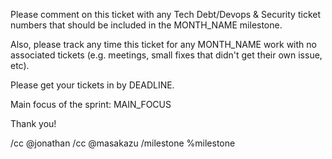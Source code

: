 Please comment on this ticket with any Tech Debt/Devops & Security ticket numbers that should be included in the MONTH_NAME milestone.

Also, please track any time this ticket for any MONTH_NAME work with no associated tickets (e.g. meetings, small fixes that didn't get their own issue, etc).

Please get your tickets in by DEADLINE.

Main focus of the sprint: MAIN_FOCUS

Thank you!

/cc @jonathan
/cc @masakazu
/milestone %milestone
